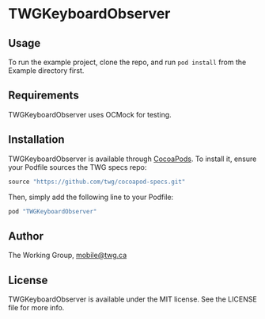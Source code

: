 # TWGKeyboardObserver

## Usage

To run the example project, clone the repo, and run `pod install` from the Example directory first.

## Requirements

TWGKeyboardObserver uses OCMock for testing.

## Installation

TWGKeyboardObserver is available through [CocoaPods](http://cocoapods.org). To install
it, ensure your Podfile sources the TWG specs repo:

```ruby
source "https://github.com/twg/cocoapod-specs.git"
```

Then, simply add the following line to your Podfile:

```ruby
pod "TWGKeyboardObserver"
```

## Author

The Working Group, mobile@twg.ca

## License

TWGKeyboardObserver is available under the MIT license. See the LICENSE file for more info.
